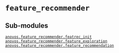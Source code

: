 # <code>feature_recommender</code>
## Sub-modules
<dl>
<dt><code class="name"><a title="anovos.feature_recommender.featrec_init" href="featrec_init.html">anovos.feature_recommender.featrec_init</a></code></dt>
<dd>
<div class="desc"></div>
</dd>
<dt><code class="name"><a title="anovos.feature_recommender.feature_exploration" href="feature_exploration.html">anovos.feature_recommender.feature_exploration</a></code></dt>
<dd>
<div class="desc"></div>
</dd>
<dt><code class="name"><a title="anovos.feature_recommender.feature_recommendation" href="feature_recommendation.html">anovos.feature_recommender.feature_recommendation</a></code></dt>
<dd>
<div class="desc"></div>
</dd>
</dl>